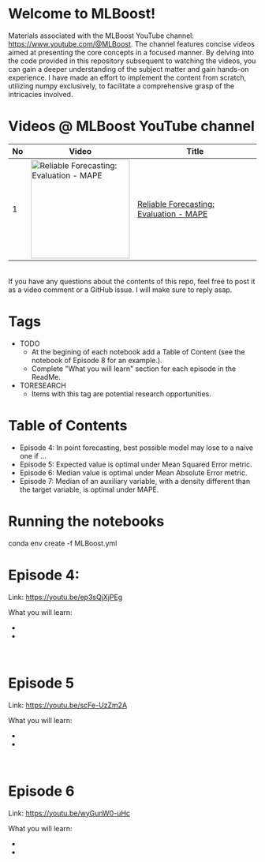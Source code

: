 # Welcome to MLBoost!

Materials associated with the MLBoost YouTube channel: https://www.youtube.com/@MLBoost. The channel features concise videos aimed at presenting the core concepts in a focused manner. By delving into the code provided in this repository subsequent to watching the videos, you can gain a deeper understanding of the subject matter and gain hands-on experience. I have made an effort to implement the content from scratch, utilizing numpy exclusively, to facilitate a comprehensive grasp of the intricacies involved.

# Videos @ MLBoost YouTube channel

No | Video | Title
---|---|---
1|<a href="https://www.youtube.com/watch?v=eHYjr1Zhb_4"><img src="https://img.youtube.com/vi/eHYjr1Zhb_4/hqdefault.jpg" alt="Reliable Forecasting: Evaluation - MAPE" title="Reliable Forecasting: Evaluation - MAPE" width="200" /></a> | [Reliable Forecasting: Evaluation - MAPE](https://youtu.be/oR670Txwh88)


<br> 
If you have any questions about the contents of this repo, feel free to post it as a video comment or a GitHub issue. I will make sure to reply asap.
<br> 

# Tags
- TODO
  - At the begining of each notebook add a Table of Content (see the notebook of Episode 8 for an example.).
  - Complete "What you will learn" section for each episode in the ReadMe.
- TORESEARCH
  - Items with this tag are potential research opportunities.


# Table of Contents
- Episode 4: In point forecasting, best possible model may lose to a naive one if ...
- Episode 5: Expected value is optimal under Mean Squared Error metric.
- Episode 6: Median value is optimal under Mean Absolute Error metric.
- Episode 7: Median of an auxiliary variable, with a density different than the target variable, is optimal under MAPE.  


# Running the notebooks
conda env create -f MLBoost.yml

# Episode 4: <br> 
Link: https://youtu.be/ep3sQjXjPEg <br> 

What you will learn:<br> 
- <br> 
- <br>

<br> 

# Episode 5 <br> 
Link: https://youtu.be/scFe-UzZm2A <br> 

What you will learn:<br> 
- <br> 
- <br>
  
<br> 

# Episode 6 <br>
Link: https://youtu.be/wyGunW0-uHc <br> 

What you will learn:<br> 
- <br> 
- <br>

<br> 